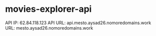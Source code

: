 # movies-explorer-api
API IP: 62.84.118.123 API URL: api.mesto.aysad26.nomoredomains.work URL: mesto.aysad26.nomoredomains.work
